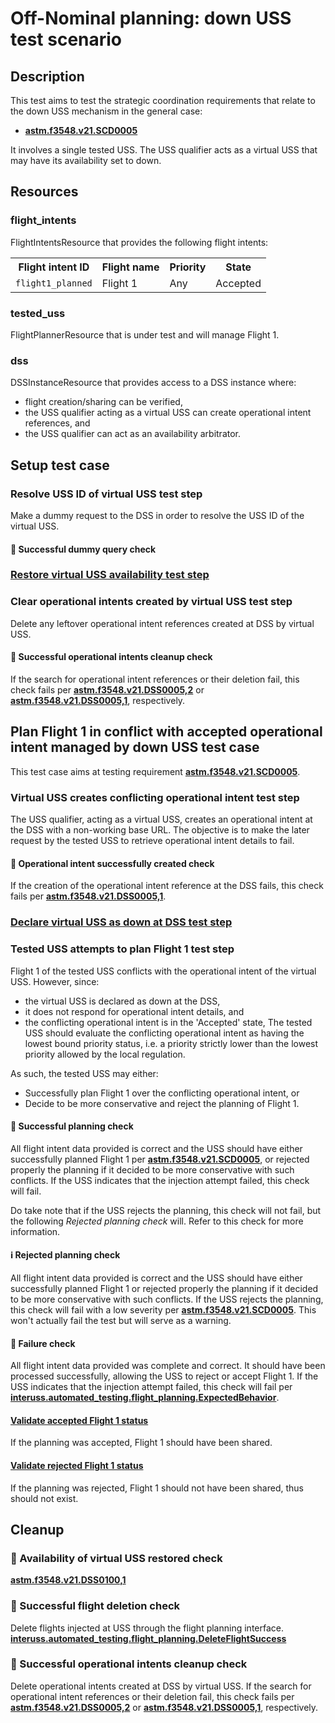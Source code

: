 # Off-Nominal planning: down USS test scenario

## Description
This test aims to test the strategic coordination requirements that relate to the down USS mechanism in the general case:
- **[astm.f3548.v21.SCD0005](../../../../requirements/astm/f3548/v21.md)**

It involves a single tested USS. The USS qualifier acts as a virtual USS that may have its availability set to down.

## Resources
### flight_intents
FlightIntentsResource that provides the following flight intents:

<table>
  <tr>
    <th>Flight intent ID</th>
    <th>Flight name</th>
    <th>Priority</th>
    <th>State</th><!-- TODO: Update with usage_state and uas_state when new flight planning API is adopted -->
  </tr>
  <tr>
    <td><code>flight1_planned</code></td>
    <td>Flight 1</td>
    <td>Any</td>
    <td>Accepted</td>
  </tr>
</table>


### tested_uss
FlightPlannerResource that is under test and will manage Flight 1.

### dss
DSSInstanceResource that provides access to a DSS instance where:
- flight creation/sharing can be verified,
- the USS qualifier acting as a virtual USS can create operational intent references, and
- the USS qualifier can act as an availability arbitrator.

## Setup test case
### Resolve USS ID of virtual USS test step
Make a dummy request to the DSS in order to resolve the USS ID of the virtual USS.

#### 🛑 Successful dummy query check

### [Restore virtual USS availability test step](../set_uss_available.md)

### Clear operational intents created by virtual USS test step
Delete any leftover operational intent references created at DSS by virtual USS.

#### 🛑 Successful operational intents cleanup check
If the search for operational intent references or their deletion fail, this check fails per **[astm.f3548.v21.DSS0005,2](../../../../requirements/astm/f3548/v21.md)** or **[astm.f3548.v21.DSS0005,1](../../../../requirements/astm/f3548/v21.md)**, respectively.

## Plan Flight 1 in conflict with accepted operational intent managed by down USS test case
This test case aims at testing requirement **[astm.f3548.v21.SCD0005](../../../../requirements/astm/f3548/v21.md)**.

### Virtual USS creates conflicting operational intent test step
The USS qualifier, acting as a virtual USS, creates an operational intent at the DSS with a non-working base URL.
The objective is to make the later request by the tested USS to retrieve operational intent details to fail.

#### 🛑 Operational intent successfully created check
If the creation of the operational intent reference at the DSS fails, this check fails per **[astm.f3548.v21.DSS0005,1](../../../../requirements/astm/f3548/v21.md)**.

### [Declare virtual USS as down at DSS test step](../set_uss_down.md)

### Tested USS attempts to plan Flight 1 test step
Flight 1 of the tested USS conflicts with the operational intent of the virtual USS.
However, since:
- the virtual USS is declared as down at the DSS,
- it does not respond for operational intent details, and
- the conflicting operational intent is in the 'Accepted' state,
The tested USS should evaluate the conflicting operational intent as having the lowest bound priority status, i.e. a priority strictly lower than the lowest priority allowed by the local regulation.

As such, the tested USS may either:
- Successfully plan Flight 1 over the conflicting operational intent, or
- Decide to be more conservative and reject the planning of Flight 1.

#### 🛑 Successful planning check
All flight intent data provided is correct and the USS should have either successfully planned Flight 1 per **[astm.f3548.v21.SCD0005](../../../../requirements/astm/f3548/v21.md)**,
or rejected properly the planning if it decided to be more conservative with such conflicts.
If the USS indicates that the injection attempt failed, this check will fail.

Do take note that if the USS rejects the planning, this check will not fail, but the following *Rejected planning check*
will. Refer to this check for more information.

#### ℹ️ Rejected planning check
All flight intent data provided is correct and the USS should have either successfully planned Flight 1 or rejected
properly the planning if it decided to be more conservative with such conflicts.
If the USS rejects the planning, this check will fail with a low severity per **[astm.f3548.v21.SCD0005](../../../../requirements/astm/f3548/v21.md)**.
This won't actually fail the test but will serve as a warning.

#### 🛑 Failure check
All flight intent data provided was complete and correct. It should have been processed successfully, allowing the USS
to reject or accept Flight 1. If the USS indicates that the injection attempt failed, this check will fail per
**[interuss.automated_testing.flight_planning.ExpectedBehavior](../../../../requirements/interuss/automated_testing/flight_planning.md)**.

#### [Validate accepted Flight 1 status](../validate_shared_operational_intent.md)
If the planning was accepted, Flight 1 should have been shared.

#### [Validate rejected Flight 1 status](../validate_not_shared_operational_intent.md)
If the planning was rejected, Flight 1 should not have been shared, thus should not exist.

## Cleanup
### 🛑 Availability of virtual USS restored check
**[astm.f3548.v21.DSS0100,1](../../../../requirements/astm/f3548/v21.md)**

### 🛑 Successful flight deletion check
Delete flights injected at USS through the flight planning interface.
**[interuss.automated_testing.flight_planning.DeleteFlightSuccess](../../../../requirements/interuss/automated_testing/flight_planning.md)**

### 🛑 Successful operational intents cleanup check
Delete operational intents created at DSS by virtual USS.
If the search for operational intent references or their deletion fail, this check fails per **[astm.f3548.v21.DSS0005,2](../../../../requirements/astm/f3548/v21.md)** or **[astm.f3548.v21.DSS0005,1](../../../../requirements/astm/f3548/v21.md)**, respectively.
